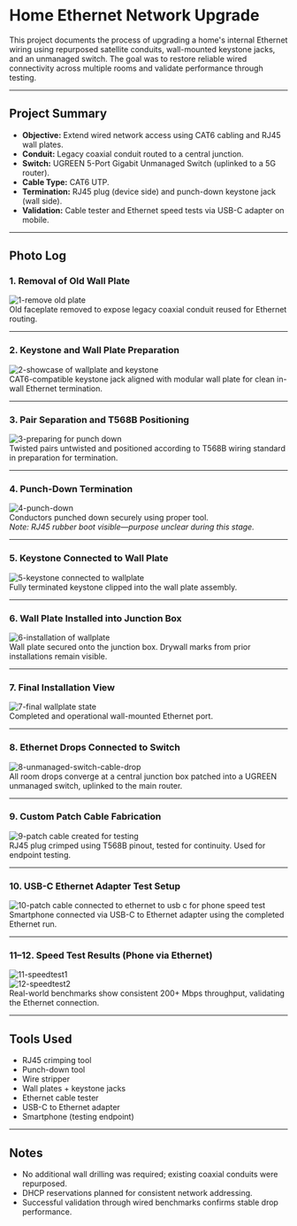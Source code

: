 # Home Ethernet Network Upgrade

This project documents the process of upgrading a home's internal Ethernet wiring using repurposed satellite conduits, wall-mounted keystone jacks, and an unmanaged switch. The goal was to restore reliable wired connectivity across multiple rooms and validate performance through testing.

---

## Project Summary

- **Objective:** Extend wired network access using CAT6 cabling and RJ45 wall plates.
- **Conduit:** Legacy coaxial conduit routed to a central junction.
- **Switch:** UGREEN 5-Port Gigabit Unmanaged Switch (uplinked to a 5G router).
- **Cable Type:** CAT6 UTP.
- **Termination:** RJ45 plug (device side) and punch-down keystone jack (wall side).
- **Validation:** Cable tester and Ethernet speed tests via USB-C adapter on mobile.

---

## Photo Log

### 1. Removal of Old Wall Plate
![1-remove old plate](images/1-remove%20old%20plate.jpg)  
Old faceplate removed to expose legacy coaxial conduit reused for Ethernet routing.

---

### 2. Keystone and Wall Plate Preparation
![2-showcase of wallplate and keystone](images/2-showcase%20of%20wallplate%20and%20keystone.jpg)  
CAT6-compatible keystone jack aligned with modular wall plate for clean in-wall Ethernet termination.

---

### 3. Pair Separation and T568B Positioning
![3-preparing for punch down](images/3-preparing%20for%20punch%20down.jpg)  
Twisted pairs untwisted and positioned according to T568B wiring standard in preparation for termination.

---

### 4. Punch-Down Termination
![4-punch-down](images/4-punch-down.jpg)  
Conductors punched down securely using proper tool.  
*Note: RJ45 rubber boot visible—purpose unclear during this stage.*

---

### 5. Keystone Connected to Wall Plate
![5-keystone connected to wallplate](images/5-keystone%20connected%20to%20wallplate.jpg)  
Fully terminated keystone clipped into the wall plate assembly.

---

### 6. Wall Plate Installed into Junction Box
![6-installation of wallplate](images/6-installation%20of%20wallplate.jpg)  
Wall plate secured onto the junction box. Drywall marks from prior installations remain visible.

---

### 7. Final Installation View
![7-final wallplate state](images/7-final%20wallplate%20state.jpg)  
Completed and operational wall-mounted Ethernet port.

---

### 8. Ethernet Drops Connected to Switch
![8-unmanaged-switch-cable-drop](images/8-unmanaged-switch-cable-drop.jpg)  
All room drops converge at a central junction box patched into a UGREEN unmanaged switch, uplinked to the main router.

---

### 9. Custom Patch Cable Fabrication
![9-patch cable created for testing](images/9-patch%20cable%20created%20for%20testing.jpg)  
RJ45 plug crimped using T568B pinout, tested for continuity. Used for endpoint testing.

---

### 10. USB-C Ethernet Adapter Test Setup
![10-patch cable connected to ethernet to usb c for phone speed test](images/10-patch%20cable%20connected%20to%20ethernet%20to%20usb%20c%20for%20phone%20speed%20test.jpg)  
Smartphone connected via USB-C to Ethernet adapter using the completed Ethernet run.

---

### 11–12. Speed Test Results (Phone via Ethernet)
![11-speedtest1](images/11-speedtest1.jpg)  
![12-speedtest2](images/12-speedtest2.jpg)  
Real-world benchmarks show consistent 200+ Mbps throughput, validating the Ethernet connection.

---

## Tools Used

- RJ45 crimping tool  
- Punch-down tool  
- Wire stripper  
- Wall plates + keystone jacks  
- Ethernet cable tester  
- USB-C to Ethernet adapter  
- Smartphone (testing endpoint)

---

## Notes

- No additional wall drilling was required; existing coaxial conduits were repurposed.
- DHCP reservations planned for consistent network addressing.
- Successful validation through wired benchmarks confirms stable drop performance.
